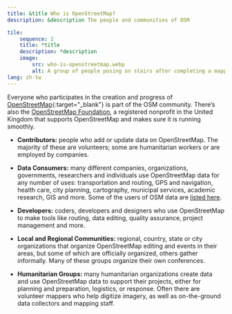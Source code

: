 ```yaml
---
title: &title Who is OpenStreetMap?
description: &description The people and communities of OSM

tile:
    sequence: 2
    title: *title 
    description: *description
    image:
        src: who-is-openstreetmap.webp
        alt: A group of people posing on stairs after completing a mapping workshop
lang: zh-tw
---
```


Everyone who participates in the creation and progress of [OpenStreetMap](https://openstreetmap.org){:target="_blank"} is part of the OSM community. There’s also the
[OpenStreetMap Foundation](/about-osm-community/osm-foundation.md), a registered nonprofit in the United Kingdom that supports OpenStreetMap and makes sure it is running smoothly.

* **Contributors:** people who add or update data on OpenStreetMap. The majority of these are volunteers; some are humanitarian workers or are employed by companies.

* **Data Consumers:** many different companies, organizations, governments, researchers and individuals use OpenStreetMap data for any number of uses: transportation and routing, GPS and navigation, health care, city planning, cartography, municipal services, academic research, GIS and more. Some of the users of OSM data are
[listed here](/about-osm-community/consumers.md).

* **Developers:** coders, developers and designers who use OpenStreetMap to make tools like routing, data editing, quality assurance, project management and more.

* **Local and Regional Communities:** regional, country, state or city organizations that organize OpenStreetMap editing and events in their areas, but some of which are officially organized, others gather informally. Many of these groups organize their own conferences.

* **Humanitarian Groups:** many humanitarian organizations create data and use OpenStreetMap data to support their projects, either for planning and preparation, logistics, or response. Often there are volunteer mappers who help digitize imagery, as well as on-the-ground data collectors and mapping staff.

